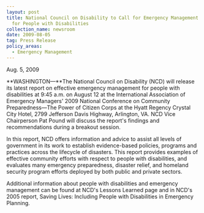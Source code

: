 ```yaml
---
layout: post
title: National Council on Disability to Call for Emergency Management Changes
  for People with Disabilities
collection_name: newsroom
date: 2009-08-05
tag: Press Release
policy_areas:
  - Emergency Management
---
```

A﻿ug. 5, 2009

**WASHINGTON—**The National Council on Disability (NCD) will release its latest report on effective emergency management for people with disabilities at 9:45 a.m. on August 12 at the International Association of Emergency Managers' 2009 National Conference on Community Preparedness—The Power of Citizen Corps at the Hyatt Regency Crystal City Hotel, 2799 Jefferson Davis Highway, Arlington, VA. NCD Vice Chairperson Pat Pound will discuss the report's findings and recommendations during a breakout session.

In this report, NCD offers information and advice to assist all levels of government in its work to establish evidence-based policies, programs and practices across the lifecycle of disasters. This report provides examples of effective community efforts with respect to people with disabilities, and evaluates many emergency preparedness, disaster relief, and homeland security program efforts deployed by both public and private sectors.

Additional information about people with disabilities and emergency management can be found at NCD's Lessons Learned page and in NCD's 2005 report, Saving Lives: Including People with Disabilities in Emergency Planning.